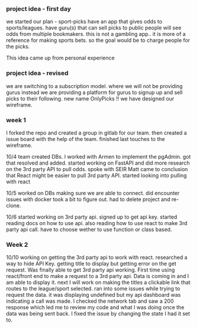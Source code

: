 ### project idea - first day ###

we started our plan - sport-picks
have an app that gives odds to sports/leagues. have guru(s) that can sell picks to public
people will see odds from multiple bookmakers. this is not a gambling app.. it is more of a reference for making sports bets. so the goal would be to charge people for the picks.

This idea came up from personal experience 

 
### project idea - revised ### 

we are switching to a subscription model. where we will not be providing gurus instead we are providing a platform for gurus to signup up and sell picks to their following. new name OnlyPicks !! 
we have designed our wireframe.

### week 1 ### 
I forked the repo and created a group in gitlab for our team. then created a issue board with the help of the team. finished last touches to the wireframe.

10/4 
team created DBs. I worked with  Armen to implement the pgAdmin. got that resolved and added.
started working on FastAPI and did more research on the 3rd party API to pull odds. spoke with SEIR Matt came to conclusion that React might be easier to pull 3rd party API. started looking into pulling with react

10/5
worked on DBs making sure we are able to connect. did encounter issues with docker took a bit to figure out. had to delete project and re-clone. 

10/6
started working on 3rd party api. signed up to get api key. started reading docs on how to use api. also reading how to use react to make 3rd party api call. have to choose wether to use function or class based.


### Week 2 ### 
10/10
working on getting the 3rd party api to work with react. researched a way to hide API Key. getting title to display but getting error on the get request. Was finally able to get 3rd party api working. First time using react/front end to make a request to a 3rd party api. Data is coming in and I am able to display it. next I will work on making the titles a clickable link that routes to the league/sport selected. ran into some issues while trying to request the data. it was displaying undefined but my api dashboard was indicating a call was made. I checked the network tab and saw a 200 response which led me to review my code and what I was doing once the data was being sent back. I fixed the issue by changing the state I had it set to. 